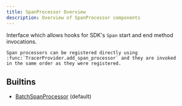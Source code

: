 ```yaml
---
title: SpanProcessor Overview
description: Overview of SpanProcessor components
---
```

Interface which allows hooks for SDK's `Span` start and end method
    invocations.

    Span processors can be registered directly using
    :func:`TracerProvider.add_span_processor` and they are invoked
    in the same order as they were registered.

## Builtins
* [BatchSpanProcessor](/docs/components/spanprocessor/batchspanprocessor/) (default)